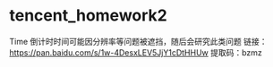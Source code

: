 # tencent_homework2

Time 倒计时时间可能因分辨率等问题被遮挡，随后会研究此类问题
链接：https://pan.baidu.com/s/1w-4DesxLEV5JjY1cDtHHUw 
提取码：bzmz 
